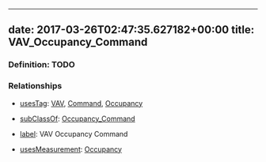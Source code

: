 
---
date: 2017-03-26T02:47:35.627182+00:00
title: VAV_Occupancy_Command
---
### Definition: TODO

### Relationships

* [usesTag](https://brickschema.org/schema/1.0/BrickFrame#usesTag): [VAV](https://brickschema.org/schema/1.0/BrickTag#VAV), [Command](https://brickschema.org/schema/1.0/BrickTag#Command), [Occupancy](https://brickschema.org/schema/1.0/BrickTag#Occupancy)

* [subClassOf](http://www.w3.org/2000/01/rdf-schema#subClassOf): [Occupancy_Command](https://brickschema.org/schema/1.0/Brick#Occupancy_Command)

* [label](http://www.w3.org/2000/01/rdf-schema#label): VAV Occupancy Command

* [usesMeasurement](https://brickschema.org/schema/1.0/BrickFrame#usesMeasurement): [Occupancy](https://brickschema.org/schema/1.0/Brick#Occupancy)
